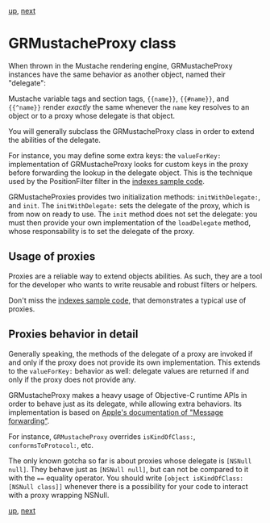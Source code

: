 [up](../../../../GRMustache#documentation), [next](../../../tree/master/Guides/sample_code)

GRMustacheProxy class
=====================

When thrown in the Mustache rendering engine, GRMustacheProxy instances have the same behavior as another object, named their "delegate":

Mustache variable tags and section tags, `{{name}}`, `{{#name}}`, and `{{^name}}` render *exactly* the same whenever the `name` key resolves to an object or to a proxy whose delegate is that object.

You will generally subclass the GRMustacheProxy class in order to extend the abilities of the delegate.

For instance, you may define some extra keys: the `valueForKey:` implementation of GRMustacheProxy looks for custom keys in the proxy before forwarding the lookup in the delegate object. This is the technique used by the PositionFilter filter in the [indexes sample code](sample_code/indexes.md).

GRMustacheProxies provides two initialization methods: `initWithDelegate:`, and `init`. The `initWithDelegate:` sets the delegate of the proxy, which is from now on ready to use. The `init` method does not set the delegate: you must then provide your own implementation of the `loadDelegate` method, whose responsability is to set the delegate of the proxy.


Usage of proxies
----------------

Proxies are a reliable way to extend objects abilities. As such, they are a tool for the developer who wants to write reusable and robust filters or helpers.

Don't miss the [indexes sample code](sample_code/indexes.md), that demonstrates a typical use of proxies.


Proxies behavior in detail
--------------------------

Generally speaking, the methods of the delegate of a proxy are invoked if and only if the proxy does not provide its own implementation. This extends to the `valueForKey:` behavior as well: delegate values are returned if and only if the proxy does not provide any.

GRMustacheProxy makes a heavy usage of Objective-C runtime APIs in order to behave just as its delegate, while allowing extra behaviors. Its implementation is based on [Apple's documentation of "Message forwarding"](https://developer.apple.com/library/mac/#documentation/Cocoa/Conceptual/ObjCRuntimeGuide/Articles/ocrtForwarding.html).

For instance, `GRMustacheProxy` overrides `isKindOfClass:`, `conformsToProtocol:`, etc.

The only known gotcha so far is about proxies whose delegate is `[NSNull null]`. They behave just as `[NSNull null]`, but can not be compared to it with the `==` equality operator. You should write `[object isKindOfClass:[NSNull class]]` whenever there is a possibility for your code to interact with a proxy wrapping NSNull.


[up](../../../../GRMustache#documentation), [next](../../../tree/master/Guides/sample_code)
